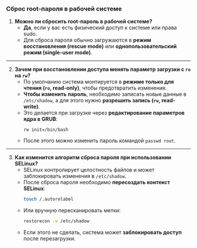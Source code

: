 ### **Сброс root-пароля в рабочей системе**  

1. **Можно ли сбросить root-пароль в рабочей системе?**  
   - **Да**, если у вас есть физический доступ к системе или права sudo.  
   - Для сброса пароля обычно загружаются в **режим восстановления (rescue mode)** или **однопользовательский режим (single-user mode)**.

---

2. **Зачем при восстановлении доступа менять параметр загрузки с `ro` на `rw`?**  
   - По умолчанию система монтируется в **режиме только для чтения (`ro`, read-only)**, чтобы предотвратить изменения.  
   - **Чтобы изменить пароль**, необходимо записать новые данные в `/etc/shadow`, а для этого нужно **разрешить запись (`rw`, read-write)**.  
   - Это делается при загрузке через **редактирование параметров ядра в GRUB**:  
     ```
     rw init=/bin/bash
     ```
   - После этого можно изменить пароль командой `passwd root`.

---

3. **Как изменится алгоритм сброса пароля при использовании SELinux?**  
   - SELinux контролирует целостность файлов и может заблокировать изменения в `/etc/shadow`.  
   - После сброса пароля необходимо **пересоздать контекст SELinux**:  
     ```bash
     touch /.autorelabel
     ```
   - Или вручную пересканировать метки:  
     ```bash
     restorecon -v /etc/shadow
     ```  
   - Если этого не сделать, система может **заблокировать доступ** после перезагрузки.